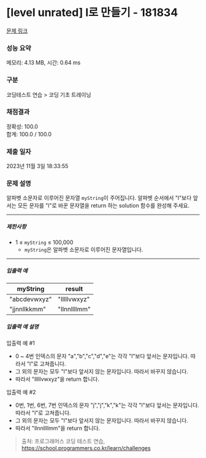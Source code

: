 # [level unrated] l로 만들기 - 181834 

[문제 링크](https://school.programmers.co.kr/learn/courses/30/lessons/181834) 

### 성능 요약

메모리: 4.13 MB, 시간: 0.64 ms

### 구분

코딩테스트 연습 > 코딩 기초 트레이닝

### 채점결과

정확성: 100.0<br/>합계: 100.0 / 100.0

### 제출 일자

2023년 11월 3일 18:33:55

### 문제 설명

<p>알파벳 소문자로 이루어진 문자열 <code>myString</code>이 주어집니다. 알파벳 순서에서 "l"보다 앞서는 모든 문자를 "l"로 바꾼 문자열을 return 하는 solution 함수를 완성해 주세요.</p>

<hr>

<h5>제한사항</h5>

<ul>
<li>1 ≤ <code>myString</code> ≤ 100,000

<ul>
<li><code>myString</code>은 알파벳 소문자로 이루어진 문자열입니다.</li>
</ul></li>
</ul>

<hr>

<h5>입출력 예</h5>
<table class="table">
        <thead><tr>
<th>myString</th>
<th>result</th>
</tr>
</thead>
        <tbody><tr>
<td>"abcdevwxyz"</td>
<td>"lllllvwxyz"</td>
</tr>
<tr>
<td>"jjnnllkkmm"</td>
<td>"llnnllllmm"</td>
</tr>
</tbody>
      </table>
<h5>입출력 예 설명</h5>

<p>입출력 예 #1</p>

<ul>
<li>0 ~ 4번 인덱스의 문자 "a","b","c","d","e"는 각각 "l"보다 앞서는 문자입니다. 따라서 "l"로 고쳐줍니다.</li>
<li>그 외의 문자는 모두 "l"보다 앞서지 않는 문자입니다. 따라서 바꾸지 않습니다.</li>
<li>따라서 "lllllvwxyz"을 return 합니다.</li>
</ul>

<p>입출력 예 #2</p>

<ul>
<li>0번, 1번, 6번, 7번 인덱스의 문자 "j","j","k","k"는 각각 "l"보다 앞서는 문자입니다. 따라서 "l"로 고쳐줍니다.</li>
<li>그 외의 문자는 모두 "l"보다 앞서지 않는 문자입니다. 따라서 바꾸지 않습니다.</li>
<li>따라서 "llnnllllmm"을 return 합니다.</li>
</ul>


> 출처: 프로그래머스 코딩 테스트 연습, https://school.programmers.co.kr/learn/challenges